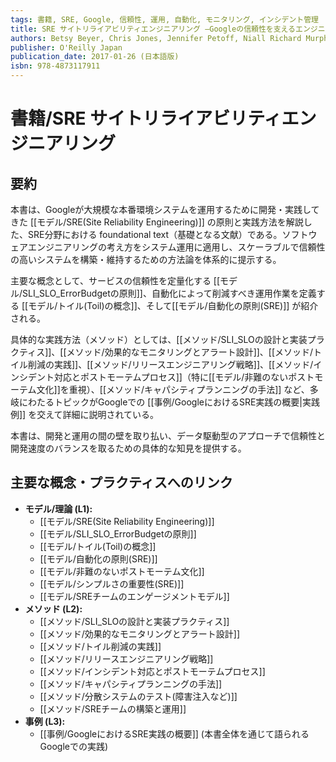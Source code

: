 ```yaml
---
tags: 書籍, SRE, Google, 信頼性, 運用, 自動化, モニタリング, インシデント管理
title: SRE サイトリライアビリティエンジニアリング ―Googleの信頼性を支えるエンジニアリングチーム
authors: Betsy Beyer, Chris Jones, Jennifer Petoff, Niall Richard Murphy
publisher: O'Reilly Japan
publication_date: 2017-01-26 (日本語版)
isbn: 978-4873117911
---
```

# 書籍/SRE サイトリライアビリティエンジニアリング

## 要約
本書は、Googleが大規模な本番環境システムを運用するために開発・実践してきた [[モデル/SRE(Site Reliability Engineering)]] の原則と実践方法を解説した、SRE分野における foundational text（基礎となる文献）である。ソフトウェアエンジニアリングの考え方をシステム運用に適用し、スケーラブルで信頼性の高いシステムを構築・維持するための方法論を体系的に提示する。

主要な概念として、サービスの信頼性を定量化する [[モデル/SLI_SLO_ErrorBudgetの原則]]、自動化によって削減すべき運用作業を定義する [[モデル/トイル(Toil)の概念]]、そして[[モデル/自動化の原則(SRE)]] が紹介される。

具体的な実践方法（メソッド）としては、[[メソッド/SLI_SLOの設計と実装プラクティス]]、[[メソッド/効果的なモニタリングとアラート設計]]、[[メソッド/トイル削減の実践]]、[[メソッド/リリースエンジニアリング戦略]]、[[メソッド/インシデント対応とポストモーテムプロセス]]（特に[[モデル/非難のないポストモーテム文化]]を重視）、[[メソッド/キャパシティプランニングの手法]] など、多岐にわたるトピックがGoogleでの [[事例/GoogleにおけるSRE実践の概要|実践例]] を交えて詳細に説明されている。

本書は、開発と運用の間の壁を取り払い、データ駆動型のアプローチで信頼性と開発速度のバランスを取るための具体的な知見を提供する。

## 主要な概念・プラクティスへのリンク
- **モデル/理論 (L1):**
    - [[モデル/SRE(Site Reliability Engineering)]]
    - [[モデル/SLI_SLO_ErrorBudgetの原則]]
    - [[モデル/トイル(Toil)の概念]]
    - [[モデル/自動化の原則(SRE)]]
    - [[モデル/非難のないポストモーテム文化]]
    - [[モデル/シンプルさの重要性(SRE)]]
    - [[モデル/SREチームのエンゲージメントモデル]]
- **メソッド (L2):**
    - [[メソッド/SLI_SLOの設計と実装プラクティス]]
    - [[メソッド/効果的なモニタリングとアラート設計]]
    - [[メソッド/トイル削減の実践]]
    - [[メソッド/リリースエンジニアリング戦略]]
    - [[メソッド/インシデント対応とポストモーテムプロセス]]
    - [[メソッド/キャパシティプランニングの手法]]
    - [[メソッド/分散システムのテスト(障害注入など)]]
    - [[メソッド/SREチームの構築と運用]]
- **事例 (L3):**
    - [[事例/GoogleにおけるSRE実践の概要]] (本書全体を通じて語られるGoogleでの実践)

